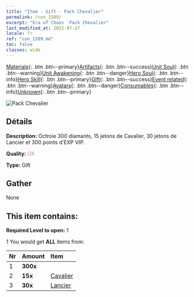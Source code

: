 ```yaml
---
title: "Item - Gift - Pack Chevalier"
permalink: /con_1589/
excerpt: "Era of Chaos  Pack Chevalier"
last_modified_at: 2021-07-27
locale: fr
ref: "con_1589.md"
toc: false
classes: wide
---
```

 [Materials](/ItemsFR/){: .btn .btn--primary}[Artifacts](/ItemsFR/Artifacts/){: .btn .btn--success}[Unit Soul](/ItemsFR/UnitSoul/){: .btn .btn--warning}[Unit Awakening](/ItemsFR/UnitAwakening/){: .btn .btn--danger}[Hero Soul](/ItemsFR/HeroSoul/){: .btn .btn--info}[Hero Skill](/ItemsFR/HeroSkill/){: .btn .btn--primary}[Gift](/ItemsFR/Gift/){: .btn .btn--success}[Event related](/ItemsFR/Events/){: .btn .btn--warning}[Avatars](/ItemsFR/Avatars/){: .btn .btn--danger}[Consumables](/ItemsFR/Consumables/){: .btn .btn--info}[Unknown](/ItemsFR/Unknown/){: .btn .btn--primary}

 ![Pack Chevalier](/images/t/i_907201.png)

## Détails
 **Description:** Octroie 300 diamants, 15 jetons de Cavalier, 30 jetons de Lancier et 300 points d'EXP VIP.

 **Quality:** <span style="color: #DA70D6">OK</span>

 **Type:** Gift

## Gather

  None

## This item contains:

 **Required Level to open:** 1

 1 You would get **ALL** items  from:

  | Nr | Amount |     Item    |
  |:---|:-------|:------------|
  | 1 |  **300x** | <i class="fas fa-gem"/> |  | 
  | 2 |  **15x** | [Cavalier ](/ItemsFR/unt_195/) |  | 
  | 3 |  **30x** | [Lancier](/ItemsFR/unt_190/) |  | 
